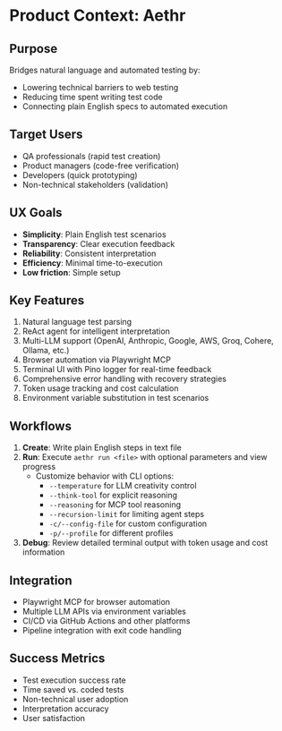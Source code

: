 # Product Context: Aethr

## Purpose

Bridges natural language and automated testing by:

- Lowering technical barriers to web testing
- Reducing time spent writing test code
- Connecting plain English specs to automated execution

## Target Users

- QA professionals (rapid test creation)
- Product managers (code-free verification)
- Developers (quick prototyping)
- Non-technical stakeholders (validation)

## UX Goals

- **Simplicity**: Plain English test scenarios
- **Transparency**: Clear execution feedback
- **Reliability**: Consistent interpretation
- **Efficiency**: Minimal time-to-execution
- **Low friction**: Simple setup

## Key Features

1. Natural language test parsing
2. ReAct agent for intelligent interpretation
3. Multi-LLM support (OpenAI, Anthropic, Google, AWS, Groq, Cohere, Ollama, etc.)
4. Browser automation via Playwright MCP
5. Terminal UI with Pino logger for real-time feedback
6. Comprehensive error handling with recovery strategies
7. Token usage tracking and cost calculation
8. Environment variable substitution in test scenarios

## Workflows

1. **Create**: Write plain English steps in text file
2. **Run**: Execute `aethr run <file>` with optional parameters and view progress
   - Customize behavior with CLI options:
     - `--temperature` for LLM creativity control
     - `--think-tool` for explicit reasoning
     - `--reasoning` for MCP tool reasoning
     - `--recursion-limit` for limiting agent steps
     - `-c/--config-file` for custom configuration
     - `-p/--profile` for different profiles
3. **Debug**: Review detailed terminal output with token usage and cost information

## Integration

- Playwright MCP for browser automation
- Multiple LLM APIs via environment variables
- CI/CD via GitHub Actions and other platforms
- Pipeline integration with exit code handling

## Success Metrics

- Test execution success rate
- Time saved vs. coded tests
- Non-technical user adoption
- Interpretation accuracy
- User satisfaction
